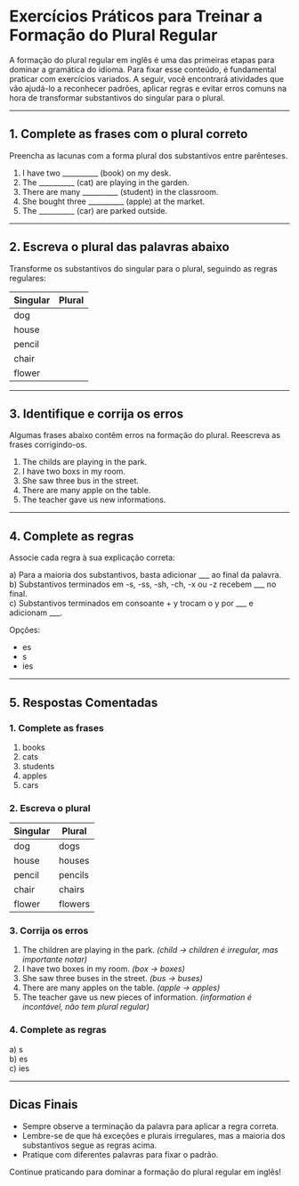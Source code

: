 
# Exercícios Práticos para Treinar a Formação do Plural Regular

A formação do plural regular em inglês é uma das primeiras etapas para dominar a gramática do idioma. Para fixar esse conteúdo, é fundamental praticar com exercícios variados. A seguir, você encontrará atividades que vão ajudá-lo a reconhecer padrões, aplicar regras e evitar erros comuns na hora de transformar substantivos do singular para o plural.

---

## 1. Complete as frases com o plural correto

Preencha as lacunas com a forma plural dos substantivos entre parênteses.

1. I have two __________ (book) on my desk.
2. The __________ (cat) are playing in the garden.
3. There are many __________ (student) in the classroom.
4. She bought three __________ (apple) at the market.
5. The __________ (car) are parked outside.

---

## 2. Escreva o plural das palavras abaixo

Transforme os substantivos do singular para o plural, seguindo as regras regulares:

| Singular   | Plural      |
|------------|-------------|
| dog        |             |
| house      |             |
| pencil     |             |
| chair      |             |
| flower     |             |

---

## 3. Identifique e corrija os erros

Algumas frases abaixo contêm erros na formação do plural. Reescreva as frases corrigindo-os.

1. The childs are playing in the park.
2. I have two boxs in my room.
3. She saw three bus in the street.
4. There are many apple on the table.
5. The teacher gave us new informations.

---

## 4. Complete as regras

Associe cada regra à sua explicação correta:

a) Para a maioria dos substantivos, basta adicionar ___ ao final da palavra.  
b) Substantivos terminados em -s, -ss, -sh, -ch, -x ou -z recebem ___ no final.  
c) Substantivos terminados em consoante + y trocam o y por ___ e adicionam ___.

Opções:  
- es  
- s  
- ies

---

## 5. Respostas Comentadas

### 1. Complete as frases
1. books
2. cats
3. students
4. apples
5. cars

### 2. Escreva o plural
| Singular   | Plural      |
|------------|-------------|
| dog        | dogs        |
| house      | houses      |
| pencil     | pencils     |
| chair      | chairs      |
| flower     | flowers     |

### 3. Corrija os erros
1. The children are playing in the park. *(child → children é irregular, mas importante notar)*
2. I have two boxes in my room. *(box → boxes)*
3. She saw three buses in the street. *(bus → buses)*
4. There are many apples on the table. *(apple → apples)*
5. The teacher gave us new pieces of information. *(information é incontável, não tem plural regular)*

### 4. Complete as regras
a) s  
b) es  
c) ies

---

## Dicas Finais

- Sempre observe a terminação da palavra para aplicar a regra correta.
- Lembre-se de que há exceções e plurais irregulares, mas a maioria dos substantivos segue as regras acima.
- Pratique com diferentes palavras para fixar o padrão.

Continue praticando para dominar a formação do plural regular em inglês!
```
